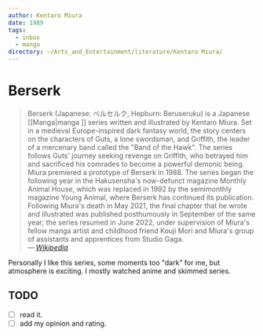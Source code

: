 ```yaml
---
author: Kentaro Miura
date: 1989
tags:
  - inbox
  - manga
directory: ~/Arts_and_Entertainment/literature/Kentaro Miura/
---
```


# Berserk

> Berserk (Japanese: ベルセルク, Hepburn: Beruseruku) is a Japanese
> [[Manga|manga ]] series written and illustrated by Kentaro Miura. Set in a
> medieval Europe-inspired dark fantasy world, the story centers on the
> characters of Guts, a lone swordsman, and Griffith, the leader of a mercenary
> band called the "Band of the Hawk". The series follows Guts' journey seeking
> revenge on Griffith, who betrayed him and sacrificed his comrades to become a
> powerful demonic being. Miura premiered a prototype of Berserk in 1988. The
> series began the following year in the Hakusensha's now-defunct magazine
> Monthly Animal House, which was replaced in 1992 by the semimonthly magazine
> Young Animal, where Berserk has continued its publication. Following Miura's
> death in May 2021, the final chapter that he wrote and illustrated was
> published posthumously in September of the same year; the series resumed in
> June 2022, under supervision of Miura's fellow manga artist and childhood
> friend Kouji Mori and Miura's group of assistants and apprentices from Studio
> Gaga.\
> — <cite>[Wikipedia](https://en.wikipedia.org/wiki/Berserk_\(manga\))</cite>

Personally I like this series, some moments too "dark" for me, but atmosphere is
exciting. I mostly watched anime and skimmed series.

## TODO

- [ ] read it.
- [ ] add my opinion and rating.
